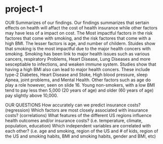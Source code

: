 # project-1

OUR Summarizes of our findings.
Our findings summarizes that sertain effects on health will affact the cost of health insurance while other factors may have less of a impact on cost.
The Most impactful factors in the risk factores that come with smoking, and the risk factores that come with a high BMI.
The lesser factors is age, and number of childern. 
Stuides show that smoking is the most impactful due to the major health concers with smoking. Smoking has been link to major health issues
such as various cancers, respiratory Problems, Heart Disease, Lung Diseases and more sesceptiable to infections, and weaken immune system. 
Studies show that having a high BMI also can lead to major health concers. These include type-2 Diabetes, Heart Disease and Stoke, High blood pressure,
sleep Apnea, joint problems, and Mental Health. Other factors such as age do play a role however, seen on slide 16. Young non-smokers, with a low BMI 
tend to pay less then 5,000 (20 years of age) and older (60 years of age) pay slightly above 10,000. 




OUR QUESTIONS
How accurately can we predict insurance costs? (regression)
Which factors are most closely associated with insurance costs? (correlations)
What features of the different US regions influence health outcomes and/or insurance costs? (i.e. temperature, climate, population, education)
Which independent variables are correlated with each other? (i.e. age and smoking, region of the US and # of kids, region of the US and smoking habits, BMI and smoking habits, gender and BMI, etc)
